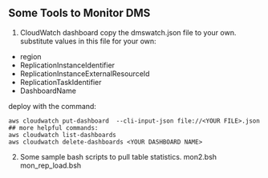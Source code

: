 ## Some Tools to Monitor DMS

1. CloudWatch dashboard
copy the dmswatch.json file to your own.
substitute values in this file for your own:
- region
- ReplicationInstanceIdentifier
- ReplicationInstanceExternalResourceId
- ReplicationTaskIdentifier
- DashboardName

deploy with the command:
```
aws cloudwatch put-dashboard  --cli-input-json file://<YOUR FILE>.json
## more helpful commands:
aws cloudwatch list-dashboards
aws cloudwatch delete-dashboards <YOUR DASHBOARD NAME>
```

2. Some sample bash scripts to pull table statistics.
mon2.bsh
mon_rep_load.bsh



